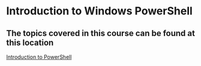 # Introduction to Windows PowerShell

## The topics covered in this course can be found at this location 

[Introduction to PowerShell](LearningPath.md)


